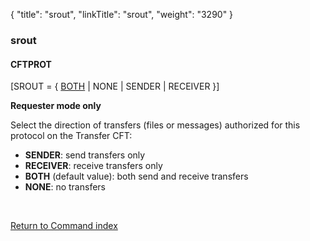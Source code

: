 {
    "title": "srout",
    "linkTitle": "srout",
    "weight": "3290"
}<span id="srout"></span>

### srout

#### CFTPROT

\[SROUT = { <span style="text-decoration: underline;">BOTH</span>
| NONE | SENDER | RECEIVER }\]

<span style="font-weight: bold;">Requester mode only</span>

Select the direction of transfers (files or messages) authorized for
this protocol on the <span class="mc-variable axway_variables.Component_Short_Name variable">Transfer CFT</span>:

-   <span style="font-weight: bold;">SENDER</span>: send transfers only
-   <span style="font-weight: bold;">RECEIVER</span>: receive transfers only
-   <span style="font-weight: bold;">BOTH</span> (default value): both send and
    receive transfers
-   <span style="font-weight: bold;">NONE</span>: no transfers

 

[Return to Command index](../../)
